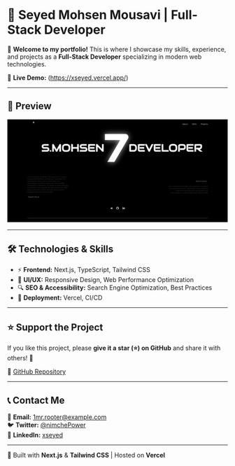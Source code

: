 # 🚀 Seyed Mohsen Mousavi | Full-Stack Developer

🎉 **Welcome to my portfolio!** This is where I showcase my skills, experience, and projects as a **Full-Stack Developer** specializing in modern web technologies.

🔗 **Live Demo:** (https://xseyed.vercel.app/)

---

## 📸 Preview
![Portfolio Preview](./public/screenshot.jpeg)

---

## 🛠 Technologies & Skills
- ⚡ **Frontend:**  Next.js, TypeScript, Tailwind CSS
- 🎨 **UI/UX:** Responsive Design, Web Performance Optimization
- 🔍 **SEO & Accessibility:** Search Engine Optimization, Best Practices
- 🚀 **Deployment:** Vercel, CI/CD


---

## ⭐ Support the Project
If you like this project, please **give it a star (⭐) on GitHub** and share it with others! 🚀

🔗 [GitHub Repository](https://github.com/seyed-mohsen-mousavi/ME)

---

## 📞 Contact Me
📧 **Email:** [1mr.rooter@example.com](1mr.rooter3@gmail.com)  
🐦 **Twitter:** [@nimchePower](https://x.com/nimchePower)  
💼 **LinkedIn:** [xseyed](https://www.linkedin.com/in/xseyed)  

---

🚀 Built with **Next.js** & **Tailwind CSS** | Hosted on **Vercel**
